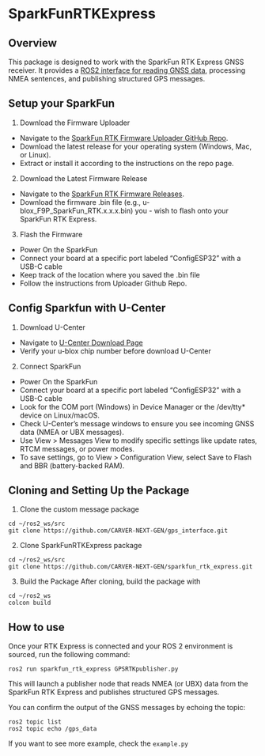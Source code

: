 # SparkFunRTKExpress

## Overview
This package is designed to work with the SparkFun RTK Express GNSS receiver. It provides a [ROS2 interface for reading GNSS data](https://github.com/CARVER-NEXT-GEN/gps_interface), processing NMEA sentences, and publishing structured GPS messages.

## Setup your SparkFun
1. Download the Firmware Uploader
- Navigate to the [SparkFun RTK Firmware Uploader GitHub Repo](https://github.com/sparkfun/SparkFun_RTK_Firmware_Uploader).
- Download the latest release for your operating system (Windows, Mac, or Linux).
- Extract or install it according to the instructions on the repo page.
2. Download the Latest Firmware Release
- Navigate to the [SparkFun RTK Firmware Releases](https://github.com/sparkfun/SparkFun_RTK_Firmware).
- Download the firmware .bin file (e.g., u-blox_F9P_SparkFun_RTK.x.x.x.bin) you - wish to flash onto your SparkFun RTK Express.
3. Flash the Firmware
- Power On the SparkFun
- Connect your board at a specific port labeled “ConfigESP32” with a USB-C cable
- Keep track of the location where you saved the .bin file
- Follow the instructions from Uploader Github Repo.

## Config Sparkfun with U-Center
1. Download U-Center
- Navigate to [U-Center Download Page](https://www.u-blox.com/en/product/u-center)
- Verify your u-blox chip number before download U-Center
2. Connect SparkFun
- Power On the SparkFun
- Connect your board at a specific port labeled “ConfigESP32” with a USB-C cable
- Look for the COM port (Windows) in Device Manager or the /dev/tty* device on Linux/macOS.
- Check U-Center’s message windows to ensure you see incoming GNSS data (NMEA or UBX messages).
- Use View > Messages View to modify specific settings like update rates, RTCM messages, or power modes.
- To save settings, go to View > Configuration View, select Save to Flash and BBR (battery-backed RAM).

## Cloning and Setting Up the Package
1. Clone the custom message package 
```
cd ~/ros2_ws/src
git clone https://github.com/CARVER-NEXT-GEN/gps_interface.git
```
2. Clone SparkFunRTKExpress package 
```
cd ~/ros2_ws/src
git clone https://github.com/CARVER-NEXT-GEN/sparkfun_rtk_express.git
```
3. Build the Package After cloning, build the package with
```
cd ~/ros2_ws
colcon build
```

## How to use
Once your RTK Express is connected and your ROS 2 environment is sourced, run the following command:
```
ros2 run sparkfun_rtk_express GPSRTKpublisher.py
```
This will launch a publisher node that reads NMEA (or UBX) data from the SparkFun RTK Express and publishes structured GPS messages.

You can confirm the output of the GNSS messages by echoing the topic:
```
ros2 topic list
ros2 topic echo /gps_data
```
If you want to see more example, check the `example.py`
